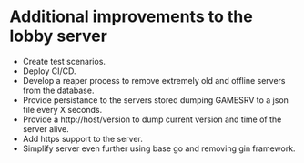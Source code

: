 # Additional improvements to the lobby server

* Create test scenarios.
* Deploy CI/CD.
* Develop a reaper process to remove extremely old and offline servers from the database.
* Provide persistance to the servers stored dumping GAMESRV to a json file every X seconds.
* Provide a http://host/version to dump current version and time of the server alive.
* Add https support to the server.
* Simplify server even further using base go and removing gin framework.
